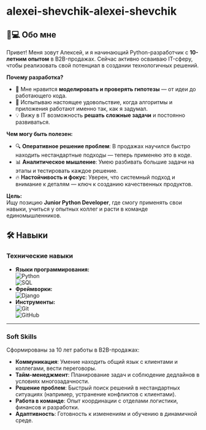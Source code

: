 # alexei-shevchik-alexei-shevchik

## 🧑💻 Обо мне

Привет! Меня зовут Алексей, и я начинающий Python-разработчик с **10-летним опытом** в B2B-продажах. Сейчас активно осваиваю IT-сферу, чтобы реализовать свой потенциал в создании технологичных решений.

**Почему разработка?**  
- 🧩 Мне нравится **моделировать и проверять гипотезы** — от идеи до работающего кода.  
- 🚀 Испытываю настоящее удовольствие, когда алгоритмы и приложения работают именно так, как я задумал.  
- 💡 Вижу в IT возможность **решать сложные задачи** и постоянно развиваться.

**Чем могу быть полезен:**  
- 🔍 **Оперативное решение проблем**: В продажах научился быстро находить нестандартные подходы — теперь применяю это в коде.  
- 📊 **Аналитическое мышление**: Умею разбивать большие задачи на этапы и тестировать каждое решение.  
- 🔥 **Настойчивость и фокус**: Уверен, что системный подход и внимание к деталям — ключ к созданию качественных продуктов.

**Цель:**  
Ищу позицию **Junior Python Developer**, где смогу применять свои навыки, учиться у опытных коллег и расти в команде единомышленников.  


## 🛠️ Навыки

### **Технические навыки**
- **Языки программирования:**  
  ![Python](https://img.shields.io/badge/Python-3776AB?logo=python&logoColor=white)  
  ![SQL](https://img.shields.io/badge/SQL-4479A1?logo=postgresql&logoColor=white)
- **Фреймворки:**  
  ![Django](https://img.shields.io/badge/Django-092E20?logo=django&logoColor=white)
- **Инструменты:**  
  ![Git](https://img.shields.io/badge/Git-F05032?logo=git&logoColor=white)  
  ![GitHub](https://img.shields.io/badge/GitHub-181717?logo=github&logoColor=white)

---

### **Soft Skills**
Сформированы за 10 лет работы в B2B-продажах:
- **Коммуникация**: Умение находить общий язык с клиентами и коллегами, вести переговоры.  
- **Тайм-менеджмент**: Планирование задач и соблюдение дедлайнов в условиях многозадачности.  
- **Решение проблем**: Быстрый поиск решений в нестандартных ситуациях (например, устранение конфликтов с клиентами).  
- **Работа в команде**: Опыт координации с отделами логистики, финансов и разработки.  
- **Адаптивность**: Готовность к изменениям и обучению в динамичной среде.
